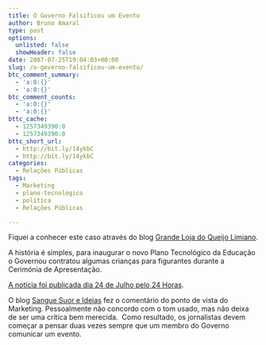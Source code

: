 ```yaml
---
title: O Governo Falsificou um Evento
author: Bruno Amaral
type: post
options:
  unlisted: false
  showHeader: false
date: 2007-07-25T19:04:03+00:00
slug: /o-governo-falsificou-um-evento/
btc_comment_summary:
  - 'a:0:{}'
  - 'a:0:{}'
btc_comment_counts:
  - 'a:0:{}'
  - 'a:0:{}'
bttc_cache:
  - 1257349390:0
  - 1257349390:0
bttc_short_url:
  - http://bit.ly/14ykbC
  - http://bit.ly/14ykbC
categories:
  - Relações Públicas
tags:
  - Marketing
  - plano-tecnológico
  - política
  - Relações Públicas

---
```

Fiquei a conhecer este caso através do blog [Grande Loja do Queijo Limiano][1].

A história é simples, para inaugurar o novo Plano Tecnológico da Educação o Governou contratou algumas crianças para figurantes durante a Cerimónia de Apresentação.

[A notícia foi publicada dia 24 de Julho pelo 24 Horas][2].

O blog [Sangue Suor e Ideias][3] fez o comentário do ponto de vista do Marketing. Pessoalmente não concordo com o tom usado, mas não deixa de ser uma crítica bem merecida.  Como resultado, os jornalistas devem começar a pensar duas vezes sempre que um membro do Governo comunicar um evento.

 [1]: http://grandelojadoqueijolimiano.blogspot.com/2007/07/os-eventos-da-falsidade.html
 [2]: http://www.24horasnewspaper.com/mostranews.php?id=6710&caderno=Portugal
 [3]: http://sanguesuoreideias.blogspot.com/2007/07/amadores_25.html